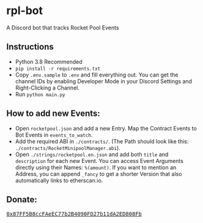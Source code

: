 # rpl-bot
 A Discord bot that tracks Rocket Pool Events

## Instructions
- Python 3.8 Recommended
- `pip install -r requirements.txt`
- Copy `.env.sample` to `.env` and fill everything out. You can get the channel IDs by enabling Developer Mode in your Discord Settings and Right-Clicking a Channel.
- Run `python main.py`


## How to add new Events:
- Open `rocketpool.json` and add a new Entry. Map the Contract Events to Bot Events in `events_to_watch`.
- Add the required ABI in `./contracts/`. (The Path should look like this: `./contracts/RocketMinipoolManager.abi`). 
- Open `./strings/rocketpool.en.json` and add both `title` and `description` for each new Event. You can access Event Arguments directly using their Names: `%(amount)`. If you want to mention an Address, you can append `_fancy` to get a shorter Version that also automatically links to etherscan.io.

## Donate: 
[<kbd>0x87FF5B8ccFAeEC77b2B4090FD27b11dA2ED808Fb</kbd>](https://invis.cloud/donate)